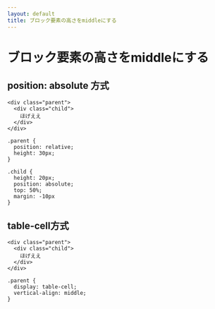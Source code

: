 ```yaml
---
layout: default
title: ブロック要素の高さをmiddleにする
---
```


# ブロック要素の高さをmiddleにする

## position: absolute 方式

```
<div class="parent">
  <div class="child">
    ほげええ
  </div>
</div>
```

```
.parent {
  position: relative;
  height: 30px;
}

.child {
  height: 20px;
  position: absolute;
  top: 50%;
  margin: -10px
}
```

## table-cell方式

```
<div class="parent">
  <div class="child">
    ほげええ
  </div>
</div>
```


```
.parent {
  display: table-cell;
  vertical-align: middle;
}
```
